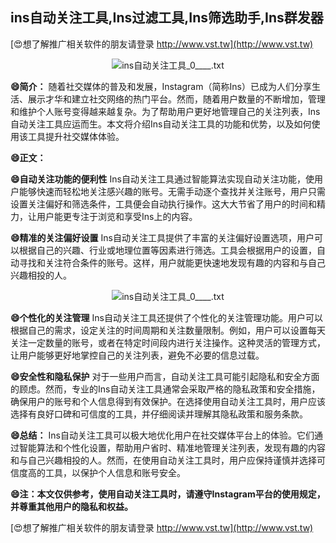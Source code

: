 ## **ins自动关注工具,Ins过滤工具,Ins筛选助手,Ins群发器**

[😍想了解推广相关软件的朋友请登录 http://www.vst.tw](http://www.vst.tw)

 <center><img src="https://vst.tw/MP4/tuiguang/png/8.png" alt="ins自动关注工具_0____.txt"></center>

**😄简介：**
随着社交媒体的普及和发展，Instagram（简称Ins）已成为人们分享生活、展示才华和建立社交网络的热门平台。然而，随着用户数量的不断增加，管理和维护个人账号变得越来越复杂。为了帮助用户更好地管理自己的关注列表，Ins自动关注工具应运而生。本文将介绍Ins自动关注工具的功能和优势，以及如何使用该工具提升社交媒体体验。

**😄正文：**

**😄自动关注功能的便利性**
Ins自动关注工具通过智能算法实现自动关注功能，使用户能够快速而轻松地关注感兴趣的账号。无需手动逐个查找并关注账号，用户只需设置关注偏好和筛选条件，工具便会自动执行操作。这大大节省了用户的时间和精力，让用户能更专注于浏览和享受Ins上的内容。

**😄精准的关注偏好设置**
Ins自动关注工具提供了丰富的关注偏好设置选项，用户可以根据自己的兴趣、行业或地理位置等因素进行筛选。工具会根据用户的设置，自动寻找和关注符合条件的账号。这样，用户就能更快速地发现有趣的内容和与自己兴趣相投的人。

 <center><img src="https://vst.tw/MP4/tuiguang/png/8.png" alt="ins自动关注工具_0____.txt"></center>

**😄个性化的关注管理**
Ins自动关注工具还提供了个性化的关注管理功能。用户可以根据自己的需求，设定关注的时间周期和关注数量限制。例如，用户可以设置每天关注一定数量的账号，或者在特定时间段内进行关注操作。这种灵活的管理方式，让用户能够更好地掌控自己的关注列表，避免不必要的信息过载。

**😄安全性和隐私保护**
对于一些用户而言，自动关注工具可能引起隐私和安全方面的顾虑。然而，专业的Ins自动关注工具通常会采取严格的隐私政策和安全措施，确保用户的账号和个人信息得到有效保护。在选择使用自动关注工具时，用户应该选择有良好口碑和可信度的工具，并仔细阅读并理解其隐私政策和服务条款。

**😄总结：**
Ins自动关注工具可以极大地优化用户在社交媒体平台上的体验。它们通过智能算法和个性化设置，帮助用户省时、精准地管理关注列表，发现有趣的内容和与自己兴趣相投的人。然而，在使用自动关注工具时，用户应保持谨慎并选择可信度高的工具，以保护个人信息和账号安全。

**😄注：本文仅供参考，使用自动关注工具时，请遵守Instagram平台的使用规定，并尊重其他用户的隐私和权益。**

[😍想了解推广相关软件的朋友请登录 http://www.vst.tw](http://www.vst.tw)




